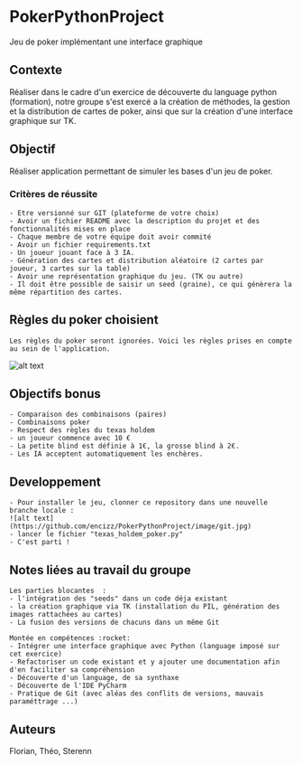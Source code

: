 # PokerPythonProject
Jeu de poker implémentant une interface graphique

## Contexte 
Réaliser dans le cadre d'un exercice de découverte du language python (formation), notre groupe s'est exercé a la création de méthodes, la gestion et la distribution de cartes de poker, ainsi que sur la création d'une interface graphique sur TK.

## Objectif
Réaliser application permettant de simuler les bases d'un jeu de poker.

### Critères de réussite
    - Etre versionné sur GIT (plateforme de votre choix)
    - Avoir un fichier README avec la description du projet et des fonctionnalités mises en place
    - Chaque membre de votre équipe doit avoir commité
    - Avoir un fichier requirements.txt
    - Un joueur jouant face à 3 IA.
    - Génération des cartes et distribution aléatoire (2 cartes par joueur, 3 cartes sur la table)
    - Avoir une représentation graphique du jeu. (TK ou autre)
    - Il doit être possible de saisir un seed (graine), ce qui génèrera la même répartition des cartes.

## Règles du poker choisient
    Les règles du poker seront ignorées. Voici les règles prises en compte au sein de l'application.

![alt text](https://github.com/encizz/PokerPythonProject/image_for_readme.png)

## Objectifs bonus

    - Comparaison des combinaisons (paires)
    - Combinaisons poker
    - Respect des règles du texas holdem
    - un joueur commence avec 10 €
    - La petite blind est définie à 1€, la grosse blind à 2€.
    - Les IA acceptent automatiquement les enchères.

## Developpement

    - Pour installer le jeu, clonner ce repository dans une nouvelle branche locale :
    ![alt text](https://github.com/encizz/PokerPythonProject/image/git.jpg)
    - lancer le fichier "texas_holdem_poker.py"
    - C'est parti !

 ## Notes liées au travail du groupe   
 
    Les parties blocantes  :
    - l'intégration des "seeds" dans un code déja existant
    - la création graphique via TK (installation du PIL, génération des images rattachées au cartes)
    - La fusion des versions de chacuns dans un même Git

    Montée en compétences :rocket:
    - Intégrer une interface graphique avec Python (language imposé sur cet exercice)
    - Refactoriser un code existant et y ajouter une documentation afin d'en faciliter sa compréhension
    - Découverte d'un language, de sa synthaxe
    - Découverte de l'IDE PyCharm
    - Pratique de Git (avec aléas des conflits de versions, mauvais paraméttrage ...)


## Auteurs 
Florian, Théo, Sterenn
